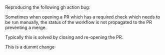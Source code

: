 Reproducing the following gh action bug:

Sometimes when opening a PR which has a required check which needs to be run manually, the status of the workflow is not 
propagated to the PR preventing a merge.

Typically this is solved by closing and re-opening the PR.


This is a dummt change
